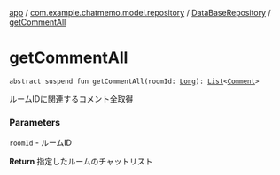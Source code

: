 [app](../../index.md) / [com.example.chatmemo.model.repository](../index.md) / [DataBaseRepository](index.md) / [getCommentAll](./get-comment-all.md)

# getCommentAll

`abstract suspend fun getCommentAll(roomId: `[`Long`](https://kotlinlang.org/api/latest/jvm/stdlib/kotlin/-long/index.html)`): `[`List`](https://kotlinlang.org/api/latest/jvm/stdlib/kotlin.collections/-list/index.html)`<`[`Comment`](../../com.example.chatmemo.model.entity/-comment/index.md)`>`

ルームIDに関連するコメント全取得

### Parameters

`roomId` - ルームID

**Return**
指定したルームのチャットリスト

